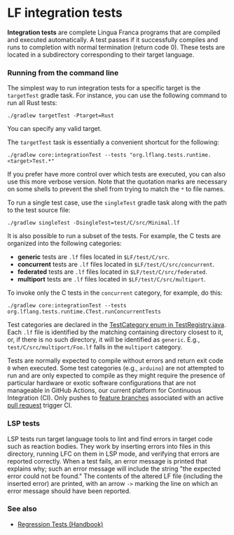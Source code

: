 # LF integration tests

**Integration tests** are complete Lingua Franca programs that are compiled and executed automatically. A test passes if it successfully compiles and runs to completion with normal termination (return code 0). These tests are located in a subdirectory corresponding to their target language.

### Running from the command line

The simplest way to run integration tests for a specific target is the `targetTest` gradle task. For instance, you can use the following command to run all Rust tests:

```
./gradlew targetTest -Ptarget=Rust
```
You can specify any valid target.

The `targetTest` task is essentially a convenient shortcut for the following:

```
./gradlew core:integrationTest --tests "org.lflang.tests.runtime.<target>Test.*"
```
If you prefer have more control over which tests are executed, you can also use this more verbose version.
Note that the quotation marks are necessary on some shells to prevent the shell from trying to match the `*` to file names.

To run a single test case, use the `singleTest` gradle task along with the path to the test source file:

```
./gradlew singleTest -DsingleTest=test/C/src/Minimal.lf
```

It is also possible to run a subset of the tests. For example, the C tests are organized into the following categories:

* **generic** tests are `.lf` files located in `$LF/test/C/src`.
* **concurrent** tests are `.lf` files located in `$LF/test/C/src/concurrent`.
* **federated** tests are `.lf` files located in `$LF/test/C/src/federated`.
* **multiport** tests are `.lf` files located in `$LF/test/C/src/multiport`.

To invoke only the C tests in the `concurrent` category, for example, do this:

```
./gradlew core:integrationTest --tests org.lflang.tests.runtime.CTest.runConcurrentTests
```

Test categories are declared in the [TestCategory enum in TestRegistry.java](https://github.com/lf-lang/lingua-franca/blob/2611f38cb1e331afbf2fc18f0c9e9ec2758de348/org.lflang.tests/src/org/lflang/tests/TestRegistry.java#L130). Each `.lf` file is identified by the matching containing directory closest to it, or, if there is no such directory, it will be identified as `generic`. E.g., `test/C/src/multiport/Foo.lf` falls in the `multiport` category. 

Tests are normally expected to compile without errors and return exit code `0` when executed. Some test categories (e.g., `arduino`) are not attempted to run and are only expected to compile as they might require the presence of particular hardware or exotic software configurations that are not manageable in GitHub Actions, our current platform for Continuous Integration (CI). Only pushes to [feature branches](#feature-branches) associated with an active [pull request](#pull-requests) trigger CI.

### LSP tests

LSP tests run target language tools to lint and find errors in target code such as reaction bodies.
They work by inserting errors into files in this directory, running LFC on them in LSP mode, and
verifying that errors are reported correctly. When a test fails, an error message is printed that
explains why; such an error message will include the string "the expected error could not be found."
The contents of the altered LF file (including the inserted error) are printed, with an arrow `->`
marking the line on which an error message should have been reported.

### See also

- [Regression Tests (Handbook)](https://www.lf-lang.org/docs/handbook/regression-tests?target=c)
